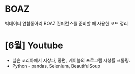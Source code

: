 # BOAZ  
빅데이터 연합동아리 BOAZ 컨퍼런스를 준비할 때 사용한 코드 정리  


# [6월] Youtube  
- 닐슨 코리아에서 지상파, 종편, 케이블의 프로그램 시청률 크롤링.  
- Python - pandas, Selenium, BeautifulSoup

